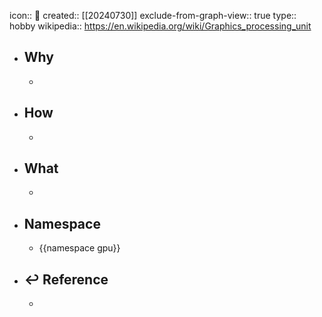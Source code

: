 icon:: 📄
created:: [[20240730]]
exclude-from-graph-view:: true
type:: hobby
wikipedia:: https://en.wikipedia.org/wiki/Graphics_processing_unit

- ## Why
  -
- ## How
  -
- ## What
  -
- ## Namespace
  - {{namespace gpu}}
- ## ↩ Reference
  -